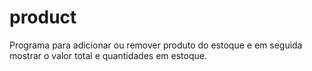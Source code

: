 # product
Programa para adicionar ou remover produto do estoque e em seguida mostrar o valor total e quantidades em estoque.
